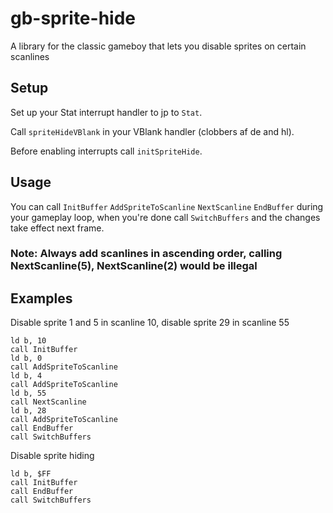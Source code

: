 # gb-sprite-hide
A library for the classic gameboy that lets you disable sprites on certain scanlines
## Setup
Set up your Stat interrupt handler to jp to `Stat`.

Call `spriteHideVBlank` in your VBlank handler (clobbers af de and hl).

Before enabling interrupts call `initSpriteHide`.
## Usage
You can call `InitBuffer` `AddSpriteToScanline` `NextScanline` `EndBuffer`
during your gameplay loop, when you're done call `SwitchBuffers` and the changes take effect next frame.
### Note: Always add scanlines in ascending order, calling NextScanline(5), NextScanline(2) would be illegal
## Examples
Disable sprite 1 and 5 in scanline 10, disable sprite 29 in scanline 55
```
ld b, 10
call InitBuffer
ld b, 0
call AddSpriteToScanline
ld b, 4
call AddSpriteToScanline
ld b, 55
call NextScanline
ld b, 28
call AddSpriteToScanline
call EndBuffer
call SwitchBuffers
```
Disable sprite hiding
```
ld b, $FF
call InitBuffer
call EndBuffer
call SwitchBuffers
```
